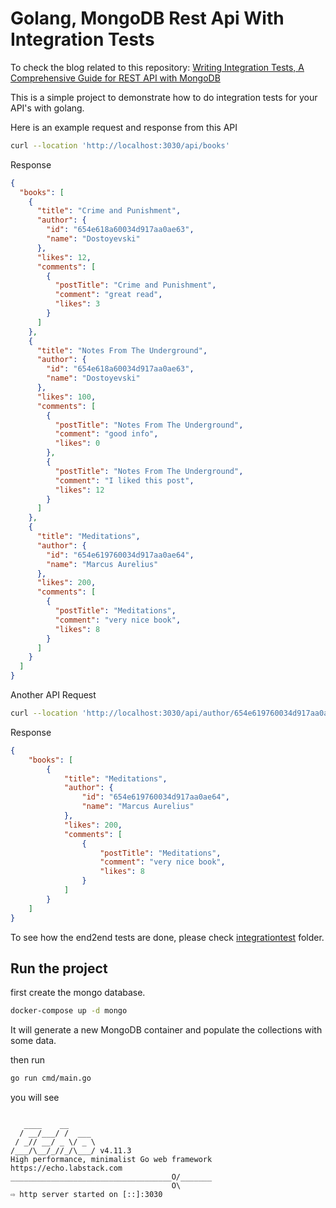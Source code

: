 # Golang, MongoDB Rest Api With Integration Tests

To check the blog related to this repository: [Writing Integration Tests, A Comprehensive Guide for REST API with MongoDB
](https://ocakhasan.github.io/golang-mongo-db-rest-api-integration-tests/)

This is a simple project to demonstrate how to do integration tests
for your API's with golang.

Here is an example request and response from this API


```bash
curl --location 'http://localhost:3030/api/books'
```

Response

```json
{
  "books": [
    {
      "title": "Crime and Punishment",
      "author": {
        "id": "654e618a60034d917aa0ae63",
        "name": "Dostoyevski"
      },
      "likes": 12,
      "comments": [
        {
          "postTitle": "Crime and Punishment",
          "comment": "great read",
          "likes": 3
        }
      ]
    },
    {
      "title": "Notes From The Underground",
      "author": {
        "id": "654e618a60034d917aa0ae63",
        "name": "Dostoyevski"
      },
      "likes": 100,
      "comments": [
        {
          "postTitle": "Notes From The Underground",
          "comment": "good info",
          "likes": 0
        },
        {
          "postTitle": "Notes From The Underground",
          "comment": "I liked this post",
          "likes": 12
        }
      ]
    },
    {
      "title": "Meditations",
      "author": {
        "id": "654e619760034d917aa0ae64",
        "name": "Marcus Aurelius"
      },
      "likes": 200,
      "comments": [
        {
          "postTitle": "Meditations",
          "comment": "very nice book",
          "likes": 8
        }
      ]
    }
  ]
}
```

Another API Request

```bash
curl --location 'http://localhost:3030/api/author/654e619760034d917aa0ae64/books'
```

Response

```json
{
    "books": [
        {
            "title": "Meditations",
            "author": {
                "id": "654e619760034d917aa0ae64",
                "name": "Marcus Aurelius"
            },
            "likes": 200,
            "comments": [
                {
                    "postTitle": "Meditations",
                    "comment": "very nice book",
                    "likes": 8
                }
            ]
        }
    ]
}
```

To see how the end2end tests are done, please check [integrationtest](internal/controllers/integration_test) folder.

## Run the project

first create the mongo database.

```bash
docker-compose up -d mongo
```

It will generate a new MongoDB container and populate the collections with some data.

then run

```bash
go run cmd/main.go
```

you will see

```

   ____    __
  / __/___/ /  ___
 / _// __/ _ \/ _ \
/___/\__/_//_/\___/ v4.11.3
High performance, minimalist Go web framework
https://echo.labstack.com
____________________________________O/_______
                                    O\
⇨ http server started on [::]:3030
```